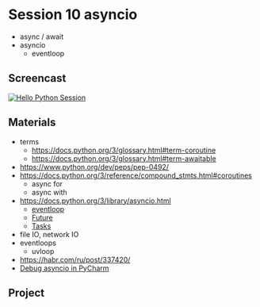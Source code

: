 # Session 10 asyncio
- async / await
- asyncio
  - eventloop


## Screencast
[![Hello Python Session](http://img.youtube.com/vi/wgoimK53MM8/0.jpg)](http://www.youtube.com/watch?v=wgoimK53MM8 "Hello Python Session")


## Materials
- terms
    - https://docs.python.org/3/glossary.html#term-coroutine
    - https://docs.python.org/3/glossary.html#term-awaitable
- https://www.python.org/dev/peps/pep-0492/
- https://docs.python.org/3/reference/compound_stmts.html#coroutines
    - async for
    - async with
- https://docs.python.org/3/library/asyncio.html
    - [eventloop](https://docs.python.org/3/library/asyncio-eventloop.html)
    - [Future](https://docs.python.org/3/library/asyncio-future.html)
    - [Tasks](https://docs.python.org/3/library/asyncio-task.html)    
- file IO, network IO
- eventloops
    - uvloop
- https://habr.com/ru/post/337420/
- [Debug asyncio in PyCharm](https://youtu.be/9x9xIR9tFlc)


## Project
